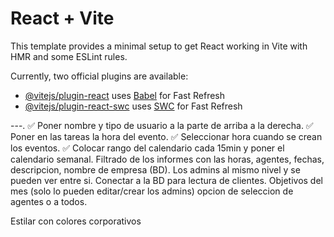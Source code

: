 # React + Vite

This template provides a minimal setup to get React working in Vite with HMR and some ESLint rules.

Currently, two official plugins are available:

- [@vitejs/plugin-react](https://github.com/vitejs/vite-plugin-react/blob/main/packages/plugin-react/README.md) uses [Babel](https://babeljs.io/) for Fast Refresh
- [@vitejs/plugin-react-swc](https://github.com/vitejs/vite-plugin-react-swc) uses [SWC](https://swc.rs/) for Fast Refresh

 ---.
✅ Poner nombre y tipo de usuario a la parte de arriba a la derecha.
✅ Poner en las tareas la hora del evento.
✅ Seleccionar hora cuando se crean los eventos.
✅ Colocar rango del calendario cada 15min y poner el calendario semanal.
 Filtrado de los informes con las horas, agentes, fechas, descripcion, nombre de empresa (BD).
Los admins al mismo nivel y se pueden ver entre si.
Conectar a la BD para lectura de clientes.
Objetivos del mes (solo lo pueden editar/crear los admins) opcion de seleccion de agentes o a todos.

Estilar con colores corporativos